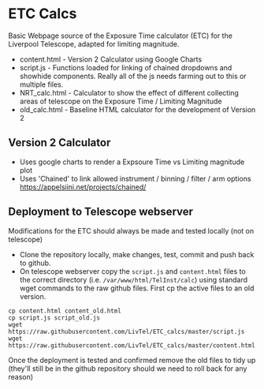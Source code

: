 # ETC Calcs
Basic Webpage source of the Exposure Time calculator (ETC) for the Liverpool Telescope, adapted for limiting magnitude.


* content.html - Version 2 Calculator using Google Charts
* script.js   - Functions loaded for linking of chained dropdowns and showhide components. Really all of the js needs farming out to this or multiple files.
* NRT_calc.html - Calculator to show the effect of different collecting areas of telescope on the Exposure Time / Limiting Magnitude
* old_calc.html - Baseline HTML calculator for the development of Version 2

## Version 2 Calculator
* Uses google charts to render a Expsoure Time vs Limiting magnitude plot
* Uses 'Chained' to link allowed instrument / binning / filter / arm  options https://appelsiini.net/projects/chained/

## Deployment to Telescope webserver
Modifications for the ETC should always be made and tested locally (not on telescope)

* Clone the repository locally, make changes, test, commit and push back to github.
* On telescope webserver copy the `script.js` and `content.html` files to the correct directory (i.e. `/var/www/html/TelInst/calc`) using standard wget commands to the raw github files. First cp the active files to an old version.

```shell
cp content.html content_old.html
cp script.js script_old.js
wget https://raw.githubusercontent.com/LivTel/ETC_calcs/master/script.js
wget https://raw.githubusercontent.com/LivTel/ETC_calcs/master/content.html
```

Once the deployment is tested and confirmed remove the old files to tidy up (they'll still be in the github repository should we need to roll back for any reason)
